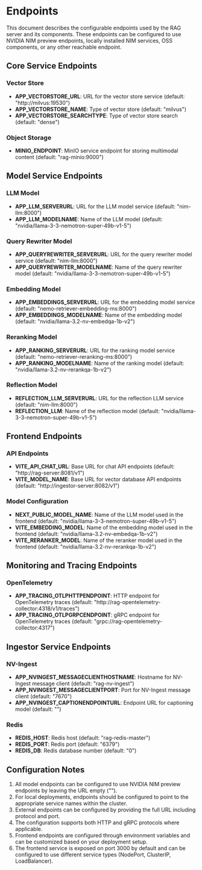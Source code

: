# Endpoints

This document describes the configurable endpoints used by the RAG server and its components. These endpoints can be configured to use NVIDIA NIM preview endpoints, locally installed NIM services, OSS components, or any other reachable endpoint.

## Core Service Endpoints

### Vector Store
- **APP_VECTORSTORE_URL**: URL for the vector store service (default: "http://milvus:19530")
- **APP_VECTORSTORE_NAME**: Type of vector store (default: "milvus")
- **APP_VECTORSTORE_SEARCHTYPE**: Type of vector store search (default: "dense")

### Object Storage
- **MINIO_ENDPOINT**: MinIO service endpoint for storing multimodal content (default: "rag-minio:9000")

## Model Service Endpoints

### LLM Model
- **APP_LLM_SERVERURL**: URL for the LLM model service (default: "nim-llm:8000")
- **APP_LLM_MODELNAME**: Name of the LLM model (default: "nvidia/llama-3-3-nemotron-super-49b-v1-5")

### Query Rewriter Model
- **APP_QUERYREWRITER_SERVERURL**: URL for the query rewriter model service (default: "nim-llm:8000")
- **APP_QUERYREWRITER_MODELNAME**: Name of the query rewriter model (default: "nvidia/llama-3-3-nemotron-super-49b-v1-5")

### Embedding Model
- **APP_EMBEDDINGS_SERVERURL**: URL for the embedding model service (default: "nemo-retriever-embedding-ms:8000")
- **APP_EMBEDDINGS_MODELNAME**: Name of the embedding model (default: "nvidia/llama-3.2-nv-embedqa-1b-v2")

### Reranking Model
- **APP_RANKING_SERVERURL**: URL for the ranking model service (default: "nemo-retriever-reranking-ms:8000")
- **APP_RANKING_MODELNAME**: Name of the ranking model (default: "nvidia/llama-3.2-nv-rerankqa-1b-v2")

### Reflection Model
- **REFLECTION_LLM_SERVERURL**: URL for the reflection LLM service (default: "nim-llm:8000")
- **REFLECTION_LLM**: Name of the reflection model (default: "nvidia/llama-3-3-nemotron-super-49b-v1-5")

## Frontend Endpoints

### API Endpoints
- **VITE_API_CHAT_URL**: Base URL for chat API endpoints (default: "http://rag-server:8081/v1")
- **VITE_MODEL_NAME**: Base URL for vector database API endpoints (default: "http://ingestor-server:8082/v1")

### Model Configuration
- **NEXT_PUBLIC_MODEL_NAME**: Name of the LLM model used in the frontend (default: "nvidia/llama-3-3-nemotron-super-49b-v1-5")
- **VITE_EMBEDDING_MODEL**: Name of the embedding model used in the frontend (default: "nvidia/llama-3.2-nv-embedqa-1b-v2")
- **VITE_RERANKER_MODEL**: Name of the reranker model used in the frontend (default: "nvidia/llama-3.2-nv-rerankqa-1b-v2")

## Monitoring and Tracing Endpoints

### OpenTelemetry
- **APP_TRACING_OTLPHTTPENDPOINT**: HTTP endpoint for OpenTelemetry traces (default: "http://rag-opentelemetry-collector:4318/v1/traces")
- **APP_TRACING_OTLPGRPCENDPOINT**: gRPC endpoint for OpenTelemetry traces (default: "grpc://rag-opentelemetry-collector:4317")

## Ingestor Service Endpoints

### NV-Ingest
- **APP_NVINGEST_MESSAGECLIENTHOSTNAME**: Hostname for NV-Ingest message client (default: "rag-nv-ingest")
- **APP_NVINGEST_MESSAGECLIENTPORT**: Port for NV-Ingest message client (default: "7670")
- **APP_NVINGEST_CAPTIONENDPOINTURL**: Endpoint URL for captioning model (default: "")

### Redis
- **REDIS_HOST**: Redis host (default: "rag-redis-master")
- **REDIS_PORT**: Redis port (default: "6379")
- **REDIS_DB**: Redis database number (default: "0")

## Configuration Notes

1. All model endpoints can be configured to use NVIDIA NIM preview endpoints by leaving the URL empty ("").
2. For local deployments, endpoints should be configured to point to the appropriate service names within the cluster.
3. External endpoints can be configured by providing the full URL including protocol and port.
4. The configuration supports both HTTP and gRPC protocols where applicable.
5. Frontend endpoints are configured through environment variables and can be customized based on your deployment setup.
6. The frontend service is exposed on port 3000 by default and can be configured to use different service types (NodePort, ClusterIP, LoadBalancer).
